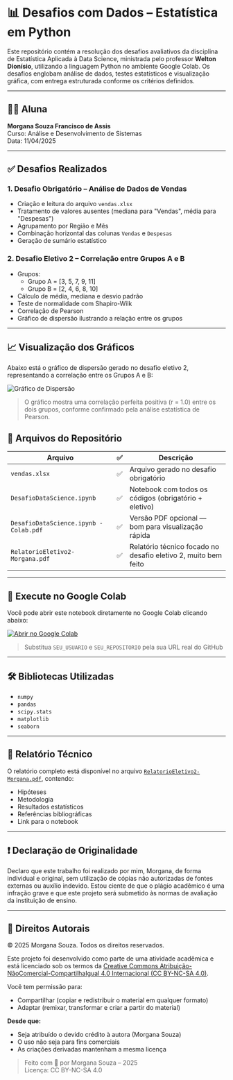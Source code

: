 # 📊 Desafios com Dados – Estatística em Python

Este repositório contém a resolução dos desafios avaliativos da disciplina de Estatística Aplicada à Data Science, ministrada pelo professor **Welton Dionísio**, utilizando a linguagem Python no ambiente Google Colab. Os desafios englobam análise de dados, testes estatísticos e visualização gráfica, com entrega estruturada conforme os critérios definidos.


---

## 👩‍💻 Aluna
**Morgana Souza Francisco de Assis**  
Curso: Análise e Desenvolvimento de Sistemas  
Data: 11/04/2025

---

## ✅ Desafios Realizados

### 1. Desafio Obrigatório – Análise de Dados de Vendas
- Criação e leitura do arquivo `vendas.xlsx`
- Tratamento de valores ausentes (mediana para "Vendas", média para "Despesas")
- Agrupamento por Região e Mês
- Combinação horizontal das colunas `Vendas` e `Despesas`
- Geração de sumário estatístico

### 2. Desafio Eletivo 2 – Correlação entre Grupos A e B
- Grupos:
  - Grupo A = [3, 5, 7, 9, 11]
  - Grupo B = [2, 4, 6, 8, 10]
- Cálculo de média, mediana e desvio padrão
- Teste de normalidade com Shapiro-Wilk
- Correlação de Pearson
- Gráfico de dispersão ilustrando a relação entre os grupos

---

## 📈 Visualização dos Gráficos

Abaixo está o gráfico de dispersão gerado no desafio eletivo 2, representando a correlação entre os Grupos A e B:

![Gráfico de Dispersão](./grafico_dispersao.png)

> O gráfico mostra uma correlação perfeita positiva (r = 1.0) entre os dois grupos, conforme confirmado pela análise estatística de Pearson.


## 📂 Arquivos do Repositório

| Arquivo                                 | ✅ | Descrição                                                   |
|-----------------------------------------|----|-------------------------------------------------------------|
| `vendas.xlsx`                           | ✅ | Arquivo gerado no desafio obrigatório                      |
| `DesafioDataScience.ipynb`              | ✅ | Notebook com todos os códigos (obrigatório + eletivo)      |
| `DesafioDataScience.ipynb - Colab.pdf`  | ✅ | Versão PDF opcional — bom para visualização rápida         |
| `RelatorioEletivo2-Morgana.pdf`         | ✅ | Relatório técnico focado no desafio eletivo 2, muito bem feito |

---

## 🚀 Execute no Google Colab

Você pode abrir este notebook diretamente no Google Colab clicando abaixo:

[![Abrir no Google Colab](https://colab.research.google.com/assets/colab-badge.svg)](https://colab.research.google.com/drive/10PysThIthQWhy8r3_kDDCHk8su9ZLzQj?usp=sharing)

> Substitua `SEU_USUARIO` e `SEU_REPOSITORIO` pela sua URL real do GitHub

---

## 🛠️ Bibliotecas Utilizadas

- `numpy`
- `pandas`
- `scipy.stats`
- `matplotlib`
- `seaborn`

---

## 📄 Relatório Técnico

O relatório completo está disponível no arquivo [`RelatorioEletivo2-Morgana.pdf`](./RelatorioEletivo2-Morgana.pdf), contendo:
- Hipóteses
- Metodologia
- Resultados estatísticos
- Referências bibliográficas
- Link para o notebook

---

## ❗ Declaração de Originalidade

Declaro que este trabalho foi realizado por mim, Morgana, de forma individual e original, 
sem utilização de cópias não autorizadas de fontes externas ou auxílio indevido. 
Estou ciente de que o plágio acadêmico é uma infração grave e que este projeto
será submetido às normas de avaliação da instituição de ensino.

---

## 🧾 Direitos Autorais

© 2025 Morgana Souza. Todos os direitos reservados.

Este projeto foi desenvolvido como parte de uma atividade acadêmica e está licenciado sob os termos da [Creative Commons Atribuição-NãoComercial-CompartilhaIgual 4.0 Internacional (CC BY-NC-SA 4.0)](https://creativecommons.org/licenses/by-nc-sa/4.0/deed.pt-br).

Você tem permissão para:
- Compartilhar (copiar e redistribuir o material em qualquer formato)
- Adaptar (remixar, transformar e criar a partir do material)

**Desde que:**
- Seja atribuído o devido crédito à autora (Morgana Souza)
- O uso não seja para fins comerciais
- As criações derivadas mantenham a mesma licença

> Feito com 💜 por Morgana Souza – 2025  
> Licença: CC BY-NC-SA 4.0
